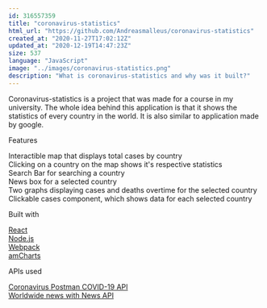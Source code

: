 ```yaml
---
id: 316557359
title: "coronavirus-statistics"
html_url: "https://github.com/Andreasmalleus/coronavirus-statistics"
created_at: "2020-11-27T17:02:12Z"
updated_at: "2020-12-19T14:47:23Z"
size: 537
language: "JavaScript"
image: "../images/coronavirus-statistics.png"
description: "What is coronavirus-statistics and why was it built?"
---
```


Coronavirus-statistics is a project that was made for a course in my university. The whole idea behind this application is that it shows the statistics of every country in the world. It is also similar to application made by google.

Features

Interactible map that displays total cases by country  
Clicking on a country on the map shows it's respective statistics  
Search Bar for searching a country  
News box for a selected country  
Two graphs displaying cases and deaths overtime for the selected country  
Clickable cases component, which shows data for each selected country

Built with

[React](https://reactjs.org/)  
[Node.js](https://nodejs.org/en/)  
[Webpack](https://webpack.js.org/)  
[amCharts](https://www.amcharts.com/)

APIs used

[Coronavirus Postman COVID-19 API](https://documenter.getpostman.com/view/10808728/SzS8rjbc)  
[Worldwide news with News API](https://newsapi.org/)

